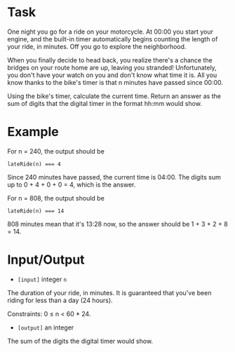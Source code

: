 # Task
One night you go for a ride on your motorcycle. At 00:00 you start your engine, and the built-in timer automatically begins counting the length of your ride, in minutes. Off you go to explore the neighborhood.

 When you finally decide to head back, you realize there's a chance the bridges on your route home are up, leaving you stranded! Unfortunately, you don't have your watch on you and don't know what time it is. All you know thanks to the bike's timer is that n minutes have passed since 00:00.

 Using the bike's timer, calculate the current time. Return an answer as the sum of digits that the digital timer in the format hh:mm would show.

# Example

 For n = 240, the output should be

 `lateRide(n) === 4`

 Since 240 minutes have passed, the current time is 04:00. The digits sum up to 0 + 4 + 0 + 0 = 4, which is the answer.

 For n = 808, the output should be

 `lateRide(n) === 14`

 808 minutes mean that it's 13:28 now, so the answer should be 1 + 3 + 2 + 8 = 14.

# Input/Output

 - `[input]` integer `n`

  The duration of your ride, in minutes. It is guaranteed that you've been riding for less than a day (24 hours).

  Constraints: 0 ≤ n < 60 * 24.

 - `[output]` an integer

 The sum of the digits the digital timer would show.